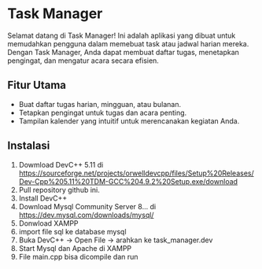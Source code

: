 # Task Manager

Selamat datang di Task Manager! Ini adalah aplikasi yang dibuat untuk memudahkan pengguna dalam memebuat task atau jadwal harian mereka. Dengan Task Manager, Anda dapat membuat daftar tugas, menetapkan pengingat, dan mengatur acara secara efisien.

## Fitur Utama

- Buat daftar tugas harian, mingguan, atau bulanan.
- Tetapkan pengingat untuk tugas dan acara penting.
- Tampilan kalender yang intuitif untuk merencanakan kegiatan Anda.

## Instalasi
1. Dowmload DevC++ 5.11 di https://sourceforge.net/projects/orwelldevcpp/files/Setup%20Releases/Dev-Cpp%205.11%20TDM-GCC%204.9.2%20Setup.exe/download
2. Pull repository github ini.
3. Install DevC++
4. Download Mysql Community Server 8... di https://dev.mysql.com/downloads/mysql/
5. Donwload XAMPP
6. import file sql ke database mysql
7. Buka DevC++ -> Open File -> arahkan ke task_manager.dev
8. Start Mysql dan Apache di XAMPP
9. File main.cpp bisa dicompile dan run
